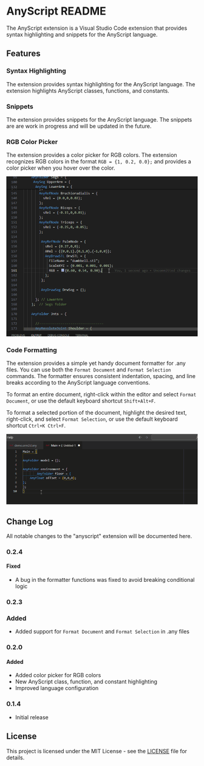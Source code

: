 # AnyScript README

The AnyScript extension is a Visual Studio Code extension that provides syntax highlighting and snippets for the AnyScript language.

## Features

### Syntax Highlighting

The extension provides syntax highlighting for the AnyScript language. The extension highlights AnyScript classes, functions, and constants.

### Snippets

The extension provides snippets for the AnyScript language. The snippets are are work in progress and will be updated in the future.

### RGB Color Picker

The extension provides a color picker for RGB colors. The extension recognizes RGB colors in the format `RGB = {1, 0.2, 0.0};` and provides a color picker when you hover over the color.

![Color Picker](images/colorPicker.gif)

### Code Formatting

The extension provides a simple yet handy document formatter for .any files. You can use both the `Format Document` and `Format Selection` commands. The formatter ensures consistent indentation, spacing, and line breaks according to the AnyScript language conventions.

To format an entire document, right-click within the editor and select `Format Document`, or use the default keyboard shortcut `Shift+Alt+F`.

To format a selected portion of the document, highlight the desired text, right-click, and select `Format Selection`, or use the default keyboard shortcut `Ctrl+K Ctrl+F`.

![Format Document](images/formatDoc.gif)

## Change Log

All notable changes to the "anyscript" extension will be documented here.

### 0.2.4

#### Fixed

- A bug in the formatter functions was fixed to avoid breaking conditional logic

### 0.2.3

### Added

- Added support for `Format Document` and `Format Selection` in .any files

### 0.2.0

#### Added

- Added color picker for RGB colors
- New AnyScript class, function, and constant highlighting
- Improved language configuration

### 0.1.4

- Initial release

## License

This project is licensed under the MIT License - see the [LICENSE](LICENSE) file for details.
